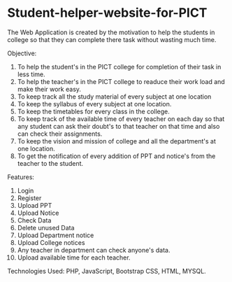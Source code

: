 # Student-helper-website-for-PICT
The Web Application is created by the motivation to help the students in college so that they can complete there task without wasting much time.

Objective:

1. To help the student's in the PICT college for completion of their task in less time.
2. To help the teacher's in the PICT college to readuce their work load and make their work easy.
3. To keep track all the study material of every subject at one location
4. To keep the syllabus of every subject at one location.
5. To keep the timetables for every class in the college.
6. To keep track of the available time of every teacher on each day so that any student can ask their doubt's to that teacher      on that time and also can check their assignments.
7. To keep the vision and mission of college and all the department's at one location.
8. To get the notification of every addition of PPT and notice's from the teacher to the student.


Features:

1. Login
2. Register
3. Upload PPT
4. Upload Notice
5. Check Data
6. Delete unused Data
7. Upload Department notice
8. Upload College notices
9. Any teacher in department can check anyone's data.
10. Upload available time for each teacher.


Technologies Used: PHP, JavaScript, Bootstrap CSS, HTML, MYSQL.
